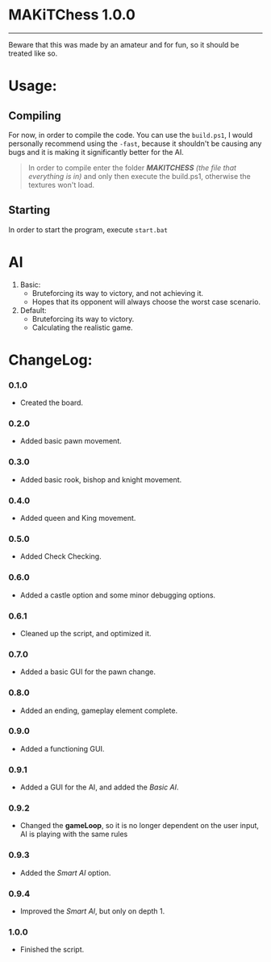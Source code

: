 # MAKiTChess 1.0.0
---
Beware that this was made by an amateur and for fun, so it should be treated like so.

# Usage:
## Compiling
For now, in order to compile the code. You can use the ```build.ps1```, I would personally recommend using the ```-fast```, because it shouldn't be causing any bugs and it is making it significantly better for the AI.

>In order to compile enter the folder ***MAKITCHESS*** *(the file that everything is in)* and only then execute the build.ps1, otherwise the textures won't load.

## Starting
In order to start the program, execute ```start.bat```

# AI

1. Basic:
   - Bruteforcing its way to victory, and not achieving it.
   - Hopes that its opponent will always choose the worst case scenario.
2. Default:
   - Bruteforcing its way to victory.
   - Calculating the realistic game.

# ChangeLog:
### 0.1.0
   - Created the board.
### 0.2.0
   - Added basic pawn movement.
### 0.3.0
   - Added basic rook, bishop and knight movement.
### 0.4.0
   - Added queen and King movement.
### 0.5.0
   - Added Check Checking.
### 0.6.0
   - Added a castle option and some minor debugging options.
### 0.6.1
   - Cleaned up the script, and optimized it.
### 0.7.0
   - Added a basic GUI for the pawn change.
### 0.8.0
   - Added an ending, gameplay element complete.
### 0.9.0
   - Added a functioning GUI.
### 0.9.1
   - Added a GUI for the AI, and added the *Basic AI*.
### 0.9.2
   - Changed the **gameLoop**, so it is no longer dependent on the user input, AI is playing with the same rules
### 0.9.3
   - Added the *Smart AI* option.
### 0.9.4
   - Improved the *Smart AI*, but only on depth 1.
### 1.0.0
   - Finished the script.